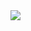 <a href="https://portal.azure.com/#create/Microsoft.Template/uri/https%3A%2F%2Fraw.githubusercontent.com%2Fbakhtyarkf%2FBICC_ARM_Templates%2Fmaster%2Fstorage%2Fstorage.json" target="_blank">
    <img src="http://azuredeploy.net/deploybutton.png"/>
    </a>

